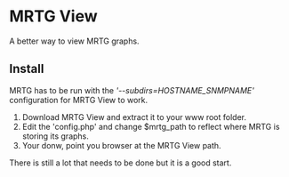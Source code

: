 MRTG View
========

A better way to view MRTG graphs.


Install
-------

MRTG has to be run with the _'--subdirs=HOSTNAME_SNMPNAME'_ configuration for MRTG View to work.

1. Download MRTG View and extract it to your www root folder.
2. Edit the 'config.php' and change $mrtg_path to reflect where MRTG is storing its graphs.
3. Your donw, point you browser at the MRTG View path.


There is still a lot that needs to be done but it is a good start.